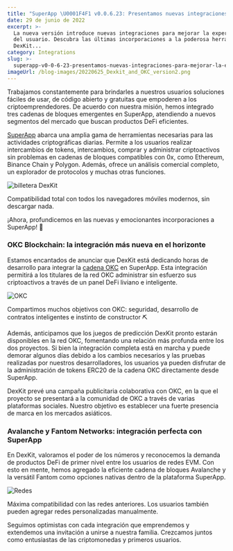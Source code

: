 ```yaml
---
title: "SuperApp \U0001F4F1 v0.0.6.23: Presentamos nuevas integraciones para una experiencia de usuario mejorada"
date: 29 de junio de 2022
excerpt: >-
  La nueva versión introduce nuevas integraciones para mejorar la experiencia
  del usuario. Descubra las últimas incorporaciones a la poderosa herramienta de
  DexKit...
category: Integrations
slug: >-
  superapp-v0-0-6-23-presentamos-nuevas-integraciones-para-mejorar-la-experiencia-de-usuario
imageUrl: /blog-images/20220625_Dexkit_and_OKC_version2.png
---
```

Trabajamos constantemente para brindarles a nuestros usuarios soluciones fáciles de usar, de código abierto y gratuitas que empoderen a los criptoemprendedores. De acuerdo con nuestra misión, hemos integrado tres cadenas de bloques emergentes en SuperApp, atendiendo a nuevos segmentos del mercado que buscan productos DeFi eficientes.

[SuperApp](https://app.dexkit.com/) abarca una amplia gama de herramientas necesarias para las actividades criptográficas diarias. Permite a los usuarios realizar intercambios de tokens, intercambios, comprar y administrar criptoactivos sin problemas en cadenas de bloques compatibles con 0x, como Ethereum, Binance Chain y Polygon. Además, ofrece un análisis comercial completo, un explorador de protocolos y muchas otras funciones.

![billetera DexKit](/blog-images/Screenshot_20220629-022019_Crypto-Browser-922x2048.png)

Compatibilidad total con todos los navegadores móviles modernos, sin descargar nada.

¡Ahora, profundicemos en las nuevas y emocionantes incorporaciones a SuperApp! 🌝

### OKC Blockchain: la integración más nueva en el horizonte

Estamos encantados de anunciar que DexKit está dedicando horas de desarrollo para integrar la [cadena OKC](https://www.okx.com/okc) en SuperApp. Esta integración permitirá a los titulares de la red OKC administrar sin esfuerzo sus criptoactivos a través de un panel DeFi liviano e inteligente.

![OKC](/blog-images/Screenshot_20220629-015047_Brave-600x593.png)

Compartimos muchos objetivos con OKC: seguridad, desarrollo de contratos inteligentes e instinto de constructor ⛏️

Además, anticipamos que los juegos de predicción DexKit pronto estarán disponibles en la red OKC, fomentando una relación más profunda entre los dos proyectos. Si bien la integración completa está en marcha y puede demorar algunos días debido a los cambios necesarios y las pruebas realizadas por nuestros desarrolladores, los usuarios ya pueden disfrutar de la administración de tokens ERC20 de la cadena OKC directamente desde SuperApp.

DexKit prevé una campaña publicitaria colaborativa con OKC, en la que el proyecto se presentará a la comunidad de OKC a través de varias plataformas sociales. Nuestro objetivo es establecer una fuerte presencia de marca en los mercados asiáticos.

### Avalanche y Fantom Networks: integración perfecta con SuperApp

En DexKit, valoramos el poder de los números y reconocemos la demanda de productos DeFi de primer nivel entre los usuarios de redes EVM. Con esto en mente, hemos agregado la eficiente cadena de bloques Avalanche y la versátil Fantom como opciones nativas dentro de la plataforma SuperApp.

![Redes](/blog-images/image-1.png)

Máxima compatibilidad con las redes anteriores. Los usuarios también pueden agregar redes personalizadas manualmente.

Seguimos optimistas con cada integración que emprendemos y extendemos una invitación a unirse a nuestra familia. Crezcamos juntos como entusiastas de las criptomonedas y primeros usuarios.
